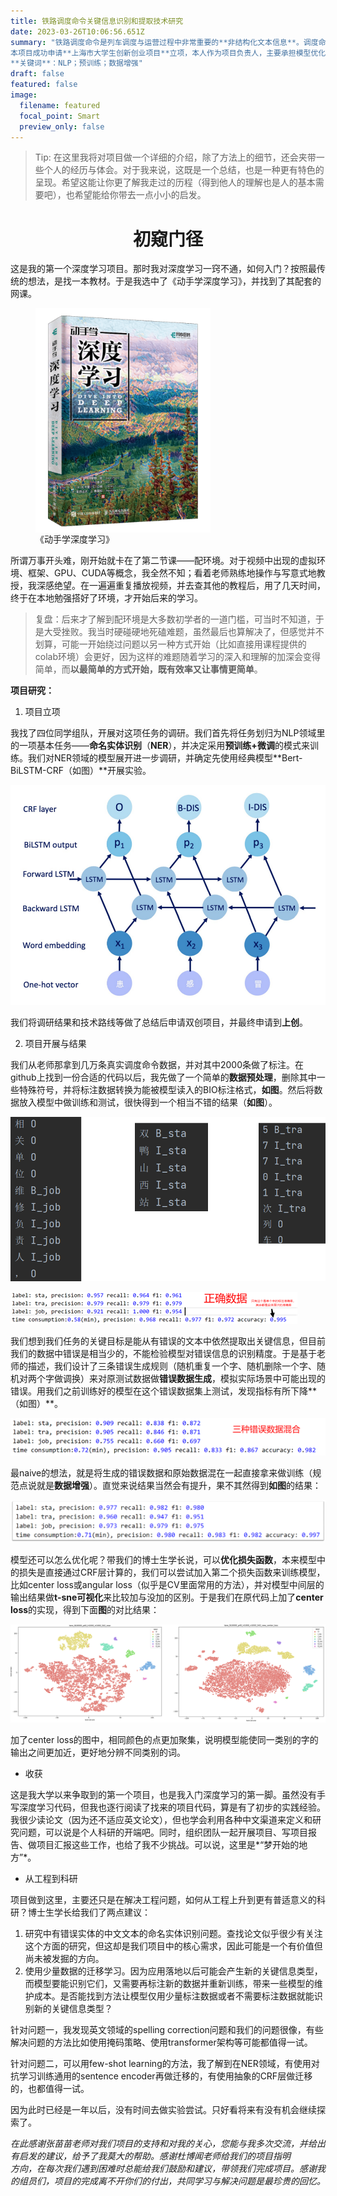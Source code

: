 ```yaml
---
title: 铁路调度命令关键信息识别和提取技术研究
date: 2023-03-26T10:06:56.651Z
summary: "铁路调度命令是列车调度与运营过程中非常重要的**非结构化文本信息**。调度命令由人工编辑生成，其中一些**关键信息**（例如车站名、车次号、限速值等）**存在出错的可能性**，有巨大的安全隐患。本项目提出通过建立**深度学习模型**来**自动识别和提取**调度命令中的关键信息，以供后续编辑系统自动查错。项目中使用**Bert-BiLSTM-CRF**深度学习模型，并借助**数据增强**和**损失函数**改进，在真实调度命令数据集上**F1得分达到0.982**，为调度命令查错提供了智能化的解决方案。\
本项目成功申请**上海市大学生创新创业项目**立项，本人作为项目负责人，主要承担模型优化和模型实验的工作，并负责日常项目管理。\
**关键词**：NLP；预训练；数据增强"
draft: false
featured: false
image:
  filename: featured
  focal_point: Smart
  preview_only: false
---
```

> Tip: 在这里我将对项目做一个详细的介绍，除了方法上的细节，还会夹带一些个人的经历与体会。对于我来说，这既是一个总结，也是一种更有特色的呈现。希望这能让你更了解我走过的历程（得到他人的理解也是人的基本需要吧），也希望能给你带去一点小小的启发。


<h1 style="text-align:center;">初窥门径</h1>
这是我的第一个深度学习项目。那时我对深度学习一窍不通，如何入门？按照最传统的想法，是找一本教材。于是我选中了《动手学深度学习》，并找到了其配套的网课。
<figure>
  <img src="动手学深度学习.png" alt="《动手学深度学习》" style="zoom:40%" align="middle" />
  <figcaption>《动手学深度学习》</figcaption>
</figure>

所谓万事开头难，刚开始就卡在了第二节课——配环境。对于视频中出现的虚拟环境、框架、GPU、CUDA等概念，我全然不知；看着老师熟练地操作与写意式地教授，我深感绝望。在一遍遍重复播放视频，并去查其他的教程后，用了几天时间，终于在本地勉强搭好了环境，才开始后来的学习。

> 复盘：后来才了解到配环境是大多数初学者的一道门槛，可当时不知道，于是大受挫败。我当时硬碰硬地死磕难题，虽然最后也算解决了，但感觉并不划算，可能一开始绕过问题以另一种方式开始（比如直接用课程提供的colab环境）会更好，因为这样的难题随着学习的深入和理解的加深会变得简单，而**以最简单的方式开始，既有效率又让事情更简单**。

**项目研究：**

1. 项目立项

我找了四位同学组队，开展对这项任务的调研。我们首先将任务划归为NLP领域里的一项基本任务——**命名实体识别**（**NER**），并决定采用**预训练+微调**的模式来训练。我们对NER领域的模型展开进一步调研，并确定先使用经典模型**Bert-BiLSTM-CRF（如图）**开展实验。

![](bert-bilstm-crf.png)

我们将调研结果和技术路线等做了总结后申请双创项目，并最终申请到**上创**。

2. 项目开展与结果

我们从老师那拿到几万条真实调度命令数据，并对其中2000条做了标注。在github上找到一份合适的代码以后，我先做了一个简单的**数据预处理**，删除其中一些特殊符号，并将标注数据转换为能被模型读入的BIO标注格式，**如图**。然后将数据放入模型中做训练和测试，很快得到一个相当不错的结果（**如图**）。

![image-20230325191850116](标注结果.png)

![image-20230325192139881](实验一.png)

我们想到我们任务的关键目标是能从有错误的文本中依然提取出关键信息，但目前我们的数据中错误是相当少的，不能检验模型对错误信息的识别精度。于是基于老师的描述，我们设计了三条错误生成规则（随机重复一个字、随机删除一个字、随机对两个字做调换）来对原测试数据做**错误数据生成**，模拟实际场景中可能出现的错误。用我们之前训练好的模型在这个错误数据集上测试，发现指标有所下降**（如图）**。

![image-20230325192709436](实验二.png)

最naive的想法，就是将生成的错误数据和原始数据混在一起直接拿来做训练（规范点说就是**数据增强**）。直觉来说结果当然会有提升，果不其然得到**如图**的结果：

![image-20230325193108888](实验三.png)

模型还可以怎么优化呢？带我们的博士生学长说，可以**优化损失函数**，本来模型中的损失是直接通过CRF层计算的，我们可以尝试加入第二个损失函数来训练模型，比如center loss或angular loss（似乎是CV里面常用的方法），并对模型中间层的输出结果做**t-sne可视化**来比较加与没加的区别。于是我们在原代码上加了**center loss**的实现，得到下面**图**的对比结果：

![image-20230325193705274](tsne.png)

加了center loss的图中，相同颜色的点更加聚集，说明模型能使同一类别的字的输出之间更加近，更好地分辨不同类别的词。

* 收获

这是我大学以来争取到的第一个项目，也是我入门深度学习的第一脚。虽然没有手写深度学习代码，但我也逐行阅读了找来的项目代码，算是有了初步的实践经验。我很少读论文（因为还不适应英文论文），但也学会利用各种中文渠道来定义和研究问题，可以说是个人科研的开端吧。同时，组织团队一起开展项目、写项目报告、做项目汇报这些工作，也给了我不少挑战。可以说，这里是*“梦开始的地方”*。

* 从工程到科研

项目做到这里，主要还只是在解决工程问题，如何从工程上升到更有普适意义的科研？博士生学长给我们了两点建议：

1. 研究中有错误实体的中文文本的命名实体识别问题。查找论文似乎很少有关注这个方面的研究，但这却是我们项目中的核心需求，因此可能是一个有价值但尚未被发掘的方向。
2. 使用少量数据的迁移学习。因为应用落地以后可能会产生新的关键信息类型，而模型要能识别它们，又需要再标注新的数据并重新训练，带来一些模型的维护成本。是否能找到方法让模型仅用少量标注数据或者不需要标注数据就能识别新的关键信息类型？

针对问题一，我发现英文领域的spelling correction问题和我们的问题很像，有些解决问题的方法比如使用掩码策略、使用transformer架构等可能都值得一试。

针对问题二，可以用few-shot learning的方法，我了解到在NER领域，有使用对抗学习训练通用的sentence encoder再做迁移的，有使用抽象的CRF层做迁移的，也都值得一试。

因为此时已经是一年以后，没有时间去做实验尝试。只好看将来有没有机会继续探索了。

*在此感谢张苗苗老师对我们项目的支持和对我的关心，您能与我多次交流，并给出有启发的建议，给予了我莫大的帮助。感谢杜博闻老师给我们的项目指明\
  方向，在每次我们遇到困难时总能给我们鼓励和建议，带领我们完成项目。感谢我的组员们，项目的完成离不开你们的付出，共同学习与解决问题是最珍贵的回忆。*
